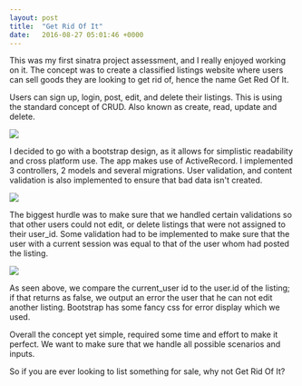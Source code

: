 ```yaml
---
layout: post
title:  "Get Rid Of It"
date:   2016-08-27 05:01:46 +0000
---
```



This was my first sinatra project assessment, and I really enjoyed working on it. The concept was to create a classified listings website where users can sell goods they are looking to get rid of, hence the name Get Red Of It.

Users can sign up, login, post, edit, and delete their listings. This is using the standard concept of CRUD. Also known as create, read, update and delete.

![](http://i.imgur.com/6tH3zHr.png)

I decided to go with a bootstrap design, as it allows for simplistic readability and cross platform use. The app makes use of ActiveRecord. I implemented 3 controllers, 2 models and several migrations. User validation, and content validation is also implemented to ensure that bad data isn't created.

![](http://i.imgur.com/2OG3WH3.png)

The biggest hurdle was to make sure that we handled certain validations so that other users could not edit, or delete listings that were not assigned to their user_id. Some validation had to be implemented to make sure that the user with a current session was equal to that of the user whom had posted the listing.

![](http://i.imgur.com/WBv1LJK.png)

As seen above, we compare the current_user id to the user.id of the listing; if that returns as false, we output an error the user that he can not edit another listing. Bootstrap has some fancy css for error display which we used.

Overall the concept yet simple, required some time and effort to make it perfect. We want to make sure that we handle all possible scenarios and inputs.

So if you are ever looking to list something for sale, why not Get Rid Of It?
